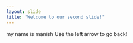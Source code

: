 ```yaml
---
layout: slide
title: "Welcome to our second slide!"
---
```

my name is manish 
Use the left arrow to go back!
